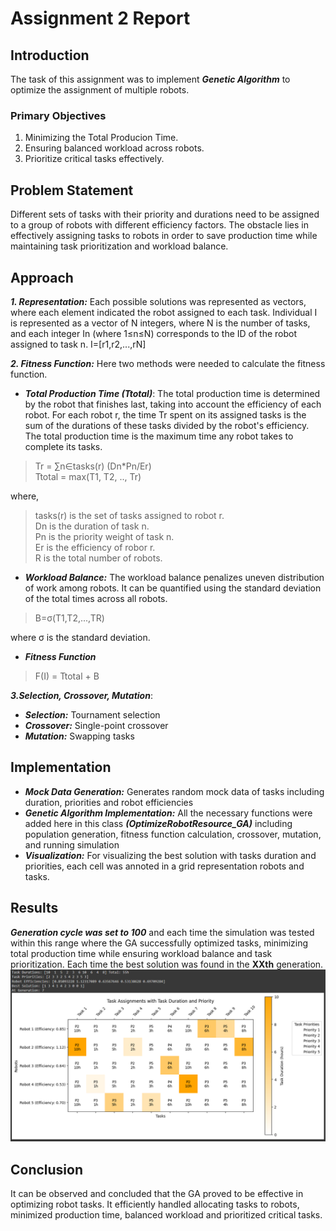 # Assignment 2 Report

## Introduction
The task of this assignment was to implement ***Genetic Algorithm*** to optimize the assignment of multiple robots.
### Primary Objectives
1. Minimizing the Total Producion Time.
2. Ensuring balanced workload across robots.
3. Prioritize critical tasks effectively.

## Problem Statement
Different sets of tasks with their priority and durations need to be assigned to a group of robots with different efficiency factors. The obstacle lies in effectively assigning tasks to robots in order to save production time while maintaining task prioritization and workload balance.

## Approach
***1. Representation:*** Each possible solutions was represented as vectors, where each element indicated the robot assigned to each task. Individual I is represented as a vector of N integers, where N is the number of tasks, and
each integer In (where 1≤n≤N) corresponds to the ID of the robot assigned to task n.
I=[r1,r2,...,rN]

***2. Fitness Function:***
Here two methods were needed to calculate the fitness function.
- ***Total Production Time (Ttotal)***: The total production time is determined by the robot that finishes last, taking into account the
efficiency of each robot. For each robot r, the time Tr spent on its assigned tasks is the sum of
the durations of these tasks divided by the robot's efficiency. The total production time is the
maximum time any robot takes to complete its tasks.
>Tr = ∑n∈tasks(r) (Dn*Pn/Er) <br>
>Ttotal = max(T1, T2, .., Tr)

where,
>tasks(r) is the set of tasks assigned to robot r. <br>
>Dn is the duration of task n.<br>
>Pn is the priority weight of task n.<br>
>Er is the efficiency of robor r. <br>
>R is the total number of robots.


- ***Workload Balance:*** The workload balance penalizes uneven distribution of work among robots. It can be quantified
using the standard deviation of the total times across all robots.
>B=σ(T1,T2,...,TR)

where σ is the standard deviation. <br>
- ***Fitness Function*** <br>
>F(I) = Ttotal + B

***3.Selection, Crossover, Mutation***:
- ***Selection:*** Tournament selection
- ***Crossover:*** Single-point crossover
- ***Mutation:*** Swapping tasks

## Implementation
- ***Mock Data Generation:*** Generates random mock data of tasks including duration, priorities and robot efficiencies
- ***Genetic Algorithm Implementation:*** All the necessary functions were added here in this class ***(OptimizeRobotResource_GA)*** including population generation, fitness function calculation, crossover, mutation, and running simulation
- ***Visualization:*** For visualizing the best solution with tasks duration and priorities, each cell was annoted in a grid representation robots and tasks.

## Results
***Generation cycle was set to 100*** and each time the simulation was tested within this range where the GA successfully optimized tasks, minimizing total production time while ensuring workload balance and task prioritization. Each time the best solution was found in the **XXth** generation. <br>
![img](/screenshot/GA_robot.png) 

## Conclusion
It can be observed and concluded that the GA proved to be effective in optimizing robot tasks. It efficiently handled allocating tasks to robots, minimized production time, balanced workload and prioritized critical tasks.
